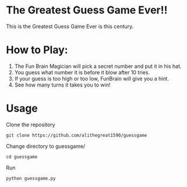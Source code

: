 # The Greatest Guess Game Ever!!

This is the Greatest Guess Game Ever is this century. 

# How to Play:

1. The Fun Brain Magician will pick a secret number and put it in his hat.
2. You guess what number it is before it blow after 10 tries.
3. If your guess is too high or too low, FunBrain will give you a hint.
4. See how many turns it takes you to win!

# Usage
Clone the repository

    git clone https://github.com/alithegreat1590/guessgame

Change directory to guessgame/

    cd guessgame

Run

    python guessgame.py
